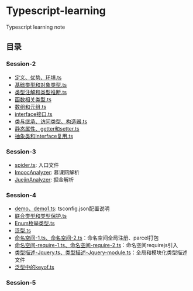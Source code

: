 # Typescript-learning

Typescript learning note

## 目录

### Session-2

+ [定义、优势、环境.ts](./session-2/定义、优势、环境.ts)
+ [基础类型和对象类型.ts](./session-2/基础类型和对象类型.ts)
+ [类型注解和类型推断.ts](./session-2/类型注解和类型推断.ts)
+ [函数相关类型.ts](./session-2/函数相关类型.ts)
+ [数组和元组.ts](./session-2/数组和元组.ts)
+ [interface接口.ts](./session-2/interface接口.ts)
+ [类与继承、访问类型、构造器.ts](./session-2/类与继承、访问类型、构造器.ts)
+ [静态属性、getter和setter.ts](./session-2/静态属性、getter和setter.ts)
+ [抽象类和Interface复用.ts](./session-2/抽象类和Interface复用.ts)

### Session-3

+ [spider.ts](./session-3/spider.ts): 入口文件
+ [ImoocAnalyzer](./session-3/ImoocAnalyzer.ts): 慕课网解析
+ [JuejinAnalyzer](./session-3/JuejinAnalyzer.ts): 掘金解析

### Session-4

+ [demo、demo1.ts](./session-4/src/demo.ts): tsconfig.json配置说明
+ [联合类型和类型保护.ts](./session-4/src/联合类型和类型保护.ts)
+ [Enum枚举类型.ts](./session-4/src/Enum枚举类型.ts)
+ [泛型.ts](./session-4/src/泛型.ts)
+ [命名空间-1.ts、命名空间-2.ts](./session-4/src/命名空间-1.ts)：命名空间全局注册、parcel打包
+ [命名空间-require-1.ts、命名空间-require-2.ts](./session-4/src/命名空间-require-1.ts)：命名空间requirejs引入
+ [类型描述-Jquery.ts、类型描述-Jquery-module.ts](./session-4/src/类型描述-Jquery.ts)：全局和模块化类型描述文件
+ [泛型中的keyof.ts](./session-4/src/泛型中的keyof.ts)

### Session-5

